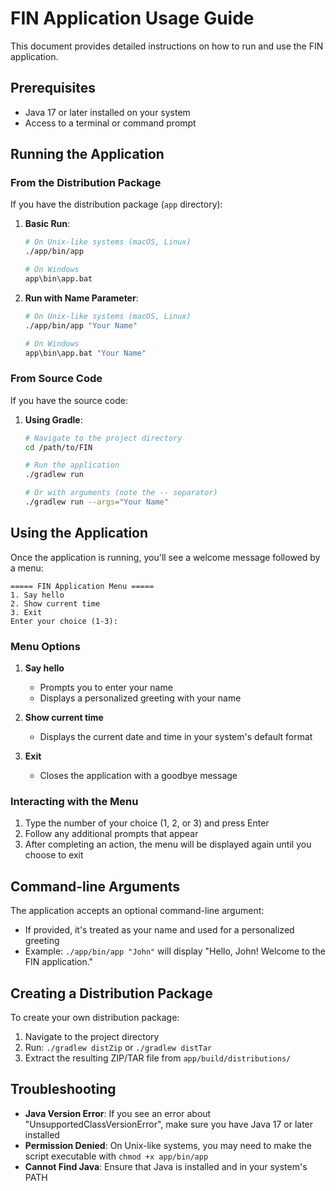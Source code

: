 # FIN Application Usage Guide

This document provides detailed instructions on how to run and use the FIN application.

## Prerequisites

- Java 17 or later installed on your system
- Access to a terminal or command prompt

## Running the Application

### From the Distribution Package

If you have the distribution package (`app` directory):

1. **Basic Run**:
   ```bash
   # On Unix-like systems (macOS, Linux)
   ./app/bin/app
   
   # On Windows
   app\bin\app.bat
   ```

2. **Run with Name Parameter**:
   ```bash
   # On Unix-like systems (macOS, Linux)
   ./app/bin/app "Your Name"
   
   # On Windows
   app\bin\app.bat "Your Name"
   ```

### From Source Code

If you have the source code:

1. **Using Gradle**:
   ```bash
   # Navigate to the project directory
   cd /path/to/FIN
   
   # Run the application
   ./gradlew run
   
   # Or with arguments (note the -- separator)
   ./gradlew run --args="Your Name"
   ```

## Using the Application

Once the application is running, you'll see a welcome message followed by a menu:

```
===== FIN Application Menu =====
1. Say hello
2. Show current time
3. Exit
Enter your choice (1-3):
```

### Menu Options

1. **Say hello**
   - Prompts you to enter your name
   - Displays a personalized greeting with your name

2. **Show current time**
   - Displays the current date and time in your system's default format

3. **Exit**
   - Closes the application with a goodbye message

### Interacting with the Menu

1. Type the number of your choice (1, 2, or 3) and press Enter
2. Follow any additional prompts that appear
3. After completing an action, the menu will be displayed again until you choose to exit

## Command-line Arguments

The application accepts an optional command-line argument:

- If provided, it's treated as your name and used for a personalized greeting
- Example: `./app/bin/app "John"` will display "Hello, John! Welcome to the FIN application."

## Creating a Distribution Package

To create your own distribution package:

1. Navigate to the project directory
2. Run: `./gradlew distZip` or `./gradlew distTar`
3. Extract the resulting ZIP/TAR file from `app/build/distributions/`

## Troubleshooting

- **Java Version Error**: If you see an error about "UnsupportedClassVersionError", make sure you have Java 17 or later installed
- **Permission Denied**: On Unix-like systems, you may need to make the script executable with `chmod +x app/bin/app`
- **Cannot Find Java**: Ensure that Java is installed and in your system's PATH
